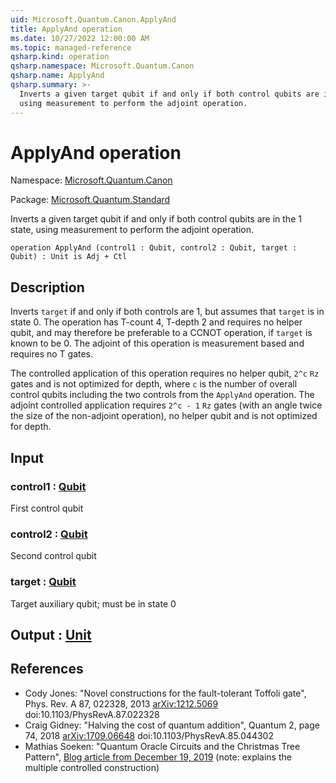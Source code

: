 ```yaml
---
uid: Microsoft.Quantum.Canon.ApplyAnd
title: ApplyAnd operation
ms.date: 10/27/2022 12:00:00 AM
ms.topic: managed-reference
qsharp.kind: operation
qsharp.namespace: Microsoft.Quantum.Canon
qsharp.name: ApplyAnd
qsharp.summary: >-
  Inverts a given target qubit if and only if both control qubits are in the 1 state,
  using measurement to perform the adjoint operation.
---
```


# ApplyAnd operation

Namespace: [Microsoft.Quantum.Canon](xref:Microsoft.Quantum.Canon)

Package: [Microsoft.Quantum.Standard](https://nuget.org/packages/Microsoft.Quantum.Standard)


Inverts a given target qubit if and only if both control qubits are in the 1 state,using measurement to perform the adjoint operation.

```qsharp
operation ApplyAnd (control1 : Qubit, control2 : Qubit, target : Qubit) : Unit is Adj + Ctl
```


## Description

Inverts `target` if and only if both controls are 1, but assumes that`target` is in state 0.  The operation has T-count 4, T-depth 2 andrequires no helper qubit, and may therefore be preferable to a CCNOToperation, if `target` is known to be 0.  The adjoint of this operationis measurement based and requires no T gates.The controlled application of this operation requires no helper qubit,`2^c` `Rz` gates and is not optimized for depth, where `c` is the numberof overall control qubits including the two controls from the `ApplyAnd`operation.  The adjoint controlled application requires `2^c - 1` `Rz`gates (with an angle twice the size of the non-adjoint operation), nohelper qubit and is not optimized for depth.

## Input

### control1 : [Qubit](xref:microsoft.quantum.qsharp.valueliterals#qubit-literals)

First control qubit


### control2 : [Qubit](xref:microsoft.quantum.qsharp.valueliterals#qubit-literals)

Second control qubit


### target : [Qubit](xref:microsoft.quantum.qsharp.valueliterals#qubit-literals)

Target auxiliary qubit; must be in state 0



## Output : [Unit](xref:microsoft.quantum.qsharp.valueliterals#unit-literal)



## References

- Cody Jones: "Novel constructions for the fault-tolerant Toffoli gate",  Phys. Rev. A 87, 022328, 2013  [arXiv:1212.5069](https://arxiv.org/abs/1212.5069)  doi:10.1103/PhysRevA.87.022328- Craig Gidney: "Halving the cost of quantum addition", Quantum 2, page  74, 2018  [arXiv:1709.06648](https://arxiv.org/abs/1709.06648)  doi:10.1103/PhysRevA.85.044302- Mathias Soeken: "Quantum Oracle Circuits and the Christmas Tree Pattern",  [Blog article from December 19, 2019](https://msoeken.github.io/blog_qac.html)  (note: explains the multiple controlled construction)